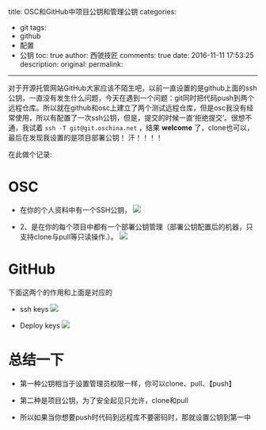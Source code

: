 title: OSC和GitHub中项目公钥和管理公钥
categories:
  - git
tags:
  - github
  - 配置
  - 公钥
toc: true
author: 西虢技匠
comments: true
date: 2016-11-11 17:53:25
description:
original:
permalink:
---
对于开源托管网站GitHub大家应该不陌生吧，以前一直设置的是github上面的ssh公钥，一直没有发生什么问题，今天在遇到一个问题：git同时把代码push到两个远程仓库。所以就在github和osc上建立了两个测试远程仓库，但是osc我没有经常使用，所以有配置了一次ssh公钥，但是，提交的时候一直‘拒绝提交’。很想不通，我试着 `ssh -T git@git.oschina.net` ，结果 **welcome** 了，clone也可以，最后在发现我设置的是项目部署公钥！ 汗！！！！
<!-- more -->

在此做个记录:

# OSC

* 在你的个人资料中有一个SSH公钥，
![](http://images0.cnblogs.com/blog2015/537027/201507/221913431316594.png)

* 2、是在你的每个项目中都有一个部署公钥管理（部署公钥配置后的机器，只支持clone与pull等只读操作.）。
![](http://images0.cnblogs.com/blog2015/537027/201507/221911413659826.png)

# GitHub
下面这两个的作用和上面是对应的

* ssh keys
![](http://images0.cnblogs.com/blog2015/537027/201507/221914011788480.png)

* Deploy keys
![](http://images0.cnblogs.com/blog2015/537027/201507/221911247095182.png)

# 总结一下

* 第一种公钥相当于设置管理员权限一样，你可以clone、pull、【push】

* 第二种是项目公钥，为了安全起见只允许，clone和pull

* 所以如果当你想要push时代码到远程库不要密码时，那就设置公钥到第一中
